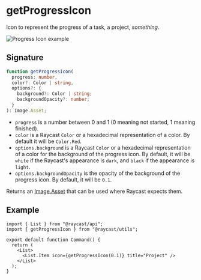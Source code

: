 # getProgressIcon

Icon to represent the progress of a task, a project, _something_.

![Progress Icon example](../../.gitbook/assets/utils-progress-icon.png)

## Signature

```ts
function getProgressIcon(
  progress: number,
  color?: Color | string,
  options?: {
    background?: Color | string;
    backgroundOpacity?: number;
  }
): Image.Asset;
```

* `progress` is a number between 0 and 1 (0 meaning not started, 1 meaning finished).
* `color` is a Raycast `Color` or a hexadecimal representation of a color. By default it will be `Color.Red`.
* `options.background` is a Raycast `Color` or a hexadecimal representation of a color for the background of the progress icon. By default, it will be `white` if the Raycast's appearance is `dark`, and `black` if the appearance is `light`.
* `options.backgroundOpacity` is the opacity of the background of the progress icon. By default, it will be `0.1`.

Returns an [Image.Asset](../../api-can-kao/user-interface/icons-and-images.md) that can be used where Raycast expects them.

## Example

```tsx
import { List } from "@raycast/api";
import { getProgressIcon } from "@raycast/utils";

export default function Command() {
  return (
    <List>
      <List.Item icon={getProgressIcon(0.1)} title="Project" />
    </List>
  );
}
```
